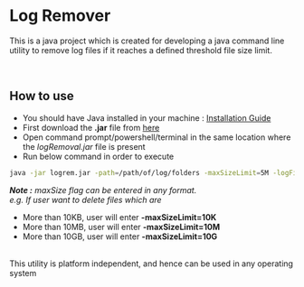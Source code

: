 # Log Remover

This is a java project which is created for developing a java command line utility to remove log files if it reaches a defined threshold file size limit.

<br />

**How to use**
---
- You should have Java installed in your machine : <a href="https://www.javatpoint.com/javafx-how-to-install-java">Installation Guide</a>
- First download the **.jar** file from <a href="https://github.com/shayansaha85/logrem/raw/master/out/artifacts/logrem_jar/logrem.jar">here</a>
- Open command prompt/powershell/terminal in the same location where the *logRemoval.jar* file is present
- Run below command in order to execute
```bash
java -jar logrem.jar -path=/path/of/log/folders -maxSizeLimit=5M -logFileExtension=log,out,tmp
```
<i>**Note :** maxSize flag can be entered in any format.</i>
<br />
<i>e.g. If user want to delete files which are</i>
- More than 10KB, user will enter **-maxSizeLimit=10K**
- More than 10MB, user will enter **-maxSizeLimit=10M**
- More than 10GB, user will enter **-maxSizeLimit=10G**
<br />
This utility is platform independent, and hence can be used in any operating system
